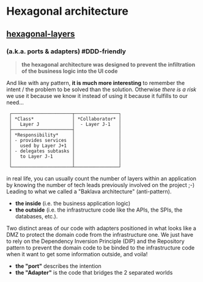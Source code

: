 # Hexagonal architecture 

## [hexagonal-layers](http://tpierrain.blogspot.com/2016/04/hexagonal-layers.html)
### (a.k.a. ports & adapters) #DDD-friendly

> **the hexagonal architecture was designed to prevent the infiltration of the business logic into the UI code**

And like with any pattern, **it is much more interesting** to remember the intent / the problem to be solved than the solution. Otherwise *there is a risk* we use it because we know it instead of using it because it fulfills to our need...

```
 ┌──────────────────────┬────────────────┐
 │ *Class*              │ *Collaborator* │
 │   Layer J            │  - Layer J-1   │
 ├──────────────────────┤                │
 │ *Responsibility*     │                │
 │ - provides services  │                │
 │   used by Layer J+1  │                │
 │ - delegates subtasks │                │
 │   to Layer J-1       │                │
 │                      │                │
 └──────────────────────┴────────────────┘
```

in real life, you can usually count the number of layers within an application by knowing the number of tech leads previously involved on the project ;-) Leading to what we called a "Baklava architecture" (anti-pattern).

- **the inside** (i.e. the business application logic)  
- **the outside** (i.e. the infrastructure code like the APIs, the SPIs, the databases, etc.).

Two distinct areas of our code with adapters positioned in what looks like a DMZ to protect the domain code from the infrastructure one. We just have to rely on the Dependency Inversion Principle (DIP) and the Repository pattern to prevent the domain code to be binded to the infrastructure code when it want to get some information outside, and voila!

- **the "port"** describes the intention
- **the "Adapter"** is the code that bridges the 2 separated worlds
